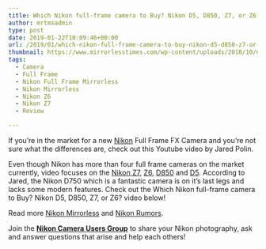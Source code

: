 ```yaml
---
title: Which Nikon full-frame camera to Buy? Nikon D5, D850, Z7, or Z6?
author: mrtmsadmin
type: post
date: 2019-01-22T10:09:46+00:00
url: /2019/01/which-nikon-full-frame-camera-to-buy-nikon-d5-d850-z7-or-z6/
thumbnail: https://www.mirrorlesstimes.com/wp-content/uploads/2018/10/nikon-z7-with-24-70mm-lens-now-in-stock.jpg
tags:
  - Camera
  - Full Frame
  - Nikon Full Frame Mirrorless
  - Nikon Mirrorless
  - Nikon Z6
  - Nikon Z7
  - Review

---
```

If you&#8217;re in the market for a new [Nikon][1] Full Frame FX Camera and you&#8217;re not sure what the differences are, check out this Youtube video by Jared Polin.

Even though Nikon has more than four full frame cameras on the market currently, video focuses on the [Nikon Z7][2], [Z6][3], <a href="https://www.dailycameranews.com/tag/nikon-d850" target="_blank" rel="noopener">D850</a> and [D5][4]. According to Jared, the Nikon D750 which is a fantastic camera is on it&#8217;s last legs and lacks some modern features. Check out the Which Nikon full-frame camera to Buy? Nikon D5, D850, Z7, or Z6? video below!<!--more-->



Read more [Nikon Mirrorless][5] and <a href="https://www.dailycameranews.com/tag/nikon-rumors/" target="_blank" rel="noopener">Nikon Rumors</a>.

Join the <a class="ext-link" title="" href="https://www.facebook.com/groups/868201466609763/" target="_blank" rel="external nofollow noopener"><strong>Nikon Camera Users Group</strong></a> to share your Nikon photography, ask and answer questions that arise and help each others!

 [1]: https://www.guidetocamera.com/products/nikon
 [2]: https://www.mirrorlesstimes.com/tag/nikon-z7/
 [3]: https://www.mirrorlesstimes.com/tag/nikon-z6/
 [4]: https://www.dailycameranews.com/tag/nikon-d5
 [5]: https://www.mirrorlesstimes.com/tag/nikon-mirrorless/